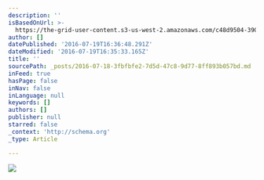 ```yaml
---
description: ''
isBasedOnUrl: >-
  https://the-grid-user-content.s3-us-west-2.amazonaws.com/c48d9504-390e-474f-ac14-5166ac4ac57a.jpg
author: []
datePublished: '2016-07-19T16:36:48.291Z'
dateModified: '2016-07-19T16:35:33.165Z'
title: ''
sourcePath: _posts/2016-07-18-3fbfbfe2-7d5d-47c8-9d77-8ff893b057bd.md
inFeed: true
hasPage: false
inNav: false
inLanguage: null
keywords: []
authors: []
publisher: null
starred: false
_context: 'http://schema.org'
_type: Article

---
```

![](https://the-grid-user-content.s3-us-west-2.amazonaws.com/c48d9504-390e-474f-ac14-5166ac4ac57a.jpg)